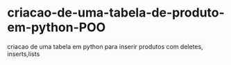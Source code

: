 # criacao-de-uma-tabela-de-produto-em-python-POO
criacao de uma tabela em python para inserir produtos com deletes, inserts,lists
